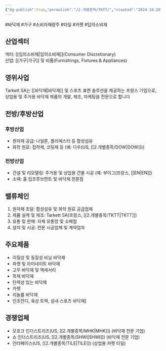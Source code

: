 ```yaml
---
{"dg-publish":true,"permalink":"/2.개별종목/TKTT/","created":"2024-10-28T21:01:57.180+09:00","updated":"2025-06-03T20:06:01.645+09:00"}
---
```


#바닥재 #가구 #소비자재량주 #타일 #카펫 #임의소비재

## 산업섹터

섹터: [[임의소비재\|임의소비재]](Consumer Discretionary)  
산업: [[가구\|가구]] 및 비품(Furnishings, Fixtures & Appliances)

## 영위사업

Tarkett SA는 [[바닥재\|바닥재]] 및 스포츠 표면 솔루션을 제공하는 프랑스 기업으로, 상업용 및 주거용 바닥재 제품의 개발, 제조, 마케팅을 전문으로 합니다

## 전방/후방산업

### 후방산업

- 원자재 공급: 나일론, 폴리에스터 등 합성섬유
- 화학 원료: 접착제, 코팅제 등 (예: 다우(US, [[2.개별종목/DOW\|DOW]]))

### 전방산업

- 건설 및 리모델링: 주거용 및 상업용 건물 시공 (예: 부이그(프랑스, [[EN\|EN]])
- 소매: 홈 임프루브먼트 및 바닥재 전문점

## 밸류체인

1. 원자재 조달: 합성섬유 및 화학 원료 공급업체
2. 제품 설계 및 제조: Tarkett SA(프랑스, [[2.개별종목/TKTT\|TKTT]])
3. 유통 및 판매: 자체 유통망 및 소매점
4. 설치 및 시공: 전문 시공업체 및 계약업자

## 주요제품

- 이질성 및 동질성 비닐 바닥재
- 파켓 및 라미네이트 바닥재
- 고무 바닥재 및 액세서리
- 목재 바닥재
- 탄력성 있는 바닥재
- 카펫
- 리놀륨 바닥재
- 인조잔디, 육상 트랙, 실내 스포츠 바닥재[


## 경쟁업체

- 모호크 인더스트리즈(US, [[2.개별종목/MHK\|MHK]]) (바닥재 전문 기업)
- 쇼 인더스트리즈(US, [[2.개별종목/SHWI\|SHWI]]) (바닥재 전문 기업)
- 인터페이스(US, [[2.개별종목/TILE\|TILE]]) (상업용 카펫 타일)
